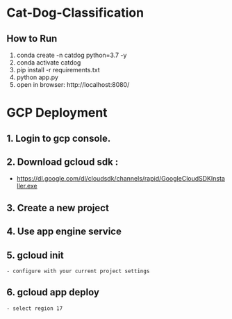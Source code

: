 # Cat-Dog-Classification

## How to Run

1. conda create -n catdog python=3.7 -y
2. conda activate catdog
3. pip install -r requirements.txt
4. python app.py
5. open in browser: http://localhost:8080/

# GCP Deployment

## 1. Login to gcp console.

## 2. Download gcloud sdk :

- https://dl.google.com/dl/cloudsdk/channels/rapid/GoogleCloudSDKInstaller.exe

## 3. Create a new project

## 4. Use app engine service

## 5. gcloud init

    - configure with your current project settings

## 6. gcloud app deploy

    - select region 17
